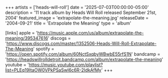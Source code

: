 +++
artists = ['heads-will-roll']
date = '2025-07-03T00:00:00-05:00'
description = '11 track album by Heads Will Roll released September 21st, 2004'
featured_image = 'extrapolate-the-meaning.jpg'
releaseDate = '2004-09-21'
title = 'Extrapolate the Meaning'
type = 'album'

[links]
  apple = 'https://music.apple.com/us/album/extrapolate-the-meaning/395347616'
  discogs = 'https://www.discogs.com/master/1352506-Heads-Will-Roll-Extrapolate-The-Meaning'
  spotify = 'https://open.spotify.com/album/60NctSxqbyWBwbE55rfS1N'
  bandcamp = 'https://headswillrolldetroit.bandcamp.com/album/extrapolate-the-meaning'
  youtube = 'https://music.youtube.com/playlist?list=PLEq19ItaOW0VPkPSaSwI6c6R-2IdkAfMy'
+++
